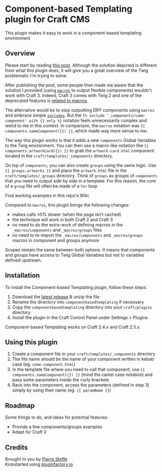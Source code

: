 # Component-based Templating plugin for Craft CMS

This plugin makes it easy to work in a component-based templating environment

## Overview

Please start by reading [this post](https://medium.com/base-voices/dry-templating-with-twig-and-craft-cms-543292d114aa). Although the solution depicted is different from what this plugin does, it will give you a great overview of the Twig problematic I'm trying to solve.

After publishing the post, some people then made me aware that the solution I provided (using [`macros`](https://twig.sensiolabs.org/doc/2.x/tags/macro.html) to output flexible components) wouldn't work with Craft 3. Indeed, Craft 3 comes with Twig 2 and one of the deprecated features is [related to macros](https://twig.sensiolabs.org/doc/1.x/deprecated.html#macros).

The alternative would be to stop outputting DRY components using `macros` and embrace simple [`includes`](https://twig.sensiolabs.org/doc/2.x/tags/include.html). But the `{% include '_components/some-component' with {} only %}` notation feels unnecessarily complex and weird to me in this context. In comparison, the `macros` notation was `{{ components.someComponent({}) }}`, which made way more sense to me.

The way this plugin works is that it adds a new `components` Global Variables to the Twig environment. You can then use a macro-like notation like `{{ components.artworkCard({}) }}` to grab the `artwork-card.html` component located in the `craft/templates/_components` directory.

On top of `components`, you can also create `groups` using the same logic. Use `{{ groups.artworks }}` and place the `artwork.html` file in the `craft/templates/_groups` directory. Think of `groups` as groups of `components` that you need to output side by side in a template. For this reason, the core of a `group` file will often be made of a `for` loop.

Find working examples in this repo's Wiki.

Compared to `macros`, this plugin brings the following changes:
- makes calls ≈5% slower (when the page isn’t cached)
- the technique will work in both Craft 2 and Craft 3
- no need to do the extra-work of defining macros in the `_macros/components` and `_macros/groups` files
- no need to re-import the `_macros/components` and `_macros/groups` macros in component and groups anymore

Scopes remain the same between both options. It means that components and groups have access to Twig Global Variables but not to variables defined upstream.

## Installation

To install the Component-based Templating plugin, follow these steps:

1. Download the [latest release](https://github.com/pierrestoffe/craft-componentbasedtemplating/releases/latest) & unzip the file
2. Rename the directory into `componentbasedtemplating` if necessary
3. Copy the `componentbasedtemplating` directory into your `craft/plugins` directory
4. Install the plugin in the Craft Control Panel under Settings > Plugins

Component-based Templating works on Craft 2.4.x and Craft 2.5.x.

## Using this plugin

1. Create a component file in your `craft/templates/_components` directory
2. The file name should be the name of your component written in kebab case (eg. `some-component.html`)
3. In the template file where you need to call that component, use `{{ components.someComponent({}) }}` (mind the camel case notation) and pass some parameters inside the curly brackets
4. Back into the component, access the parameters (defined in step 3) simply by using their name (eg. `{{ paramName }}`)

## Roadmap

Some things to do, and ideas for potential features:

* Provide a few components/groups examples
* Adapt for Craft 3

## Credits

Brought to you by [Pierre Stoffe](https://pierrestoffe.be)  
Kickstarted using [pluginfactory.io](https://pluginfactory.io)
